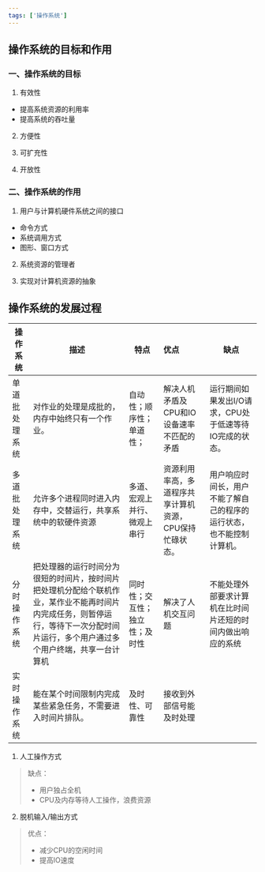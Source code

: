 ```yaml
---
tags: ['操作系统']
---
```


## 操作系统的目标和作用

### 一、操作系统的目标

1. 有效性
* 提高系统资源的利用率
* 提高系统的吞吐量

2. 方便性

3. 可扩充性

4. 开放性

### 二、操作系统的作用

1. 用户与计算机硬件系统之间的接口
* 命令方式
* 系统调用方式
* 图形、窗口方式

2. 系统资源的管理者

3. 实现对计算机资源的抽象

## 操作系统的发展过程

| 操作系统       | 描述                                                         | 特点                           | 优点                                                    | 缺点                                                         |
| -------------- | ------------------------------------------------------------ | ------------------------------ | :------------------------------------------------------ | ------------------------------------------------------------ |
| 单道批处理系统 | 对作业的处理是成批的，内存中始终只有一个作业。               | 自动性；顺序性；单道性；       | 解决人机矛盾及CPU和IO设备速率不匹配的矛盾               | 运行期间如果发出I/O请求，CPU处于低速等待IO完成的状态。       |
| 多道批处理系统 | 允许多个进程同时进入内存中，交替运行，共享系统中的软硬件资源 | 多道、宏观上并行、微观上串行   | 资源利用率高，多道程序共享计算机资源，CPU保持忙碌状态。 | 用户响应时间长，用户不能了解自己的程序的运行状态，也不能控制计算机。 |
| 分时操作系统   | 把处理器的运行时间分为很短的时间片，按时间片把处理机分配给个联机作业，某作业不能再时间片内完成任务，则暂停运行，等待下一次分配时间片运行，多个用户通过多个用户终端，共享一台计算机 | 同时性；交互性；独立性；及时性 | 解决了人机交互问题                                      | 不能处理外部要求计算机在比时间片还短的时间内做出响应的系统   |
| 实时操作系统   | 能在某个时间限制内完成某些紧急任务，不需要进入时间片排队。   | 及时性、可靠性                 | 接收到外部信号能及时处理                                |                                                              |



1. 人工操作方式

> 缺点：
> * 用户独占全机
> * CPU及内存等待人工操作，浪费资源

2. 脱机输入/输出方式

> 优点：
> * 减少CPU的空闲时间
> * 提高IO速度